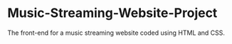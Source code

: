 # Music-Streaming-Website-Project
The front-end for a music streaming website coded using HTML and CSS.
